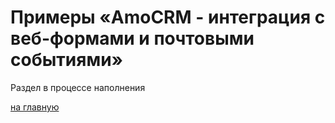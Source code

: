 # Примеры «AmoCRM - интеграция с веб-формами и почтовыми событиями»
Раздел в процессе наполнения

[на главную](./README.MD)